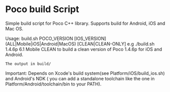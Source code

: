 Poco build Script
=================

Simple build script for Poco C++ library. Supports build for Android, iOS and Mac OS.

Usage:
	build.sh POCO_VERSION [IOS_VERSION] (ALL|Mobile|iOS|Android|MacOS) [CLEAN|CLEAN-ONLY]
		e.g ./build.sh 1.4.6p 6.1 Mobile CLEAN to build a clean version of Poco 1.4.6p for
		 iOS and Android.

	The output in build/

Important:
	Depends on Xcode's build system(see Platform/iOS/build_ios.sh) and Android's NDK ( you can add a standalone toolchain
	 like the one in Platform/Android/toolchain/bin to your PATH).